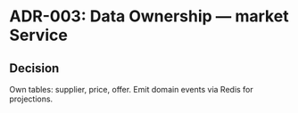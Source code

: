 # ADR-003: Data Ownership — market Service
## Decision
Own tables: supplier, price, offer. Emit domain events via Redis for projections.
